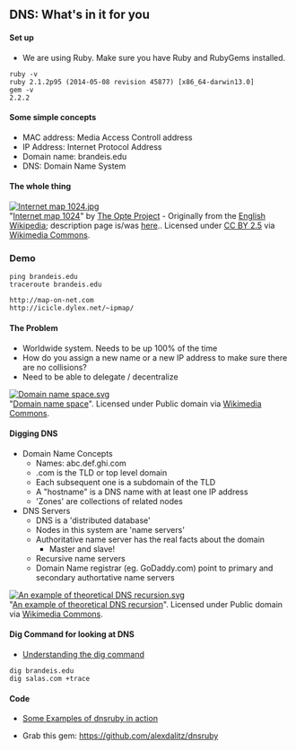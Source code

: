 ## DNS: What's in it for you


#### Set up
* We are using Ruby. Make sure you have Ruby and RubyGems installed.
```
ruby -v
ruby 2.1.2p95 (2014-05-08 revision 45877) [x86_64-darwin13.0]
gem -v
2.2.2
```

#### Some simple concepts
* MAC address: Media Access Controll address
* IP Address: Internet Protocol Address
* Domain name: brandeis.edu
* DNS: Domain Name System

#### The whole thing

<p><a href="http://commons.wikimedia.org/wiki/File:Internet_map_1024.jpg#mediaviewer/File:Internet_map_1024.jpg"><img src="http://upload.wikimedia.org/wikipedia/commons/thumb/d/d2/Internet_map_1024.jpg/1200px-Internet_map_1024.jpg" alt="Internet map 1024.jpg"></a><br>"<a href="http://commons.wikimedia.org/wiki/File:Internet_map_1024.jpg#mediaviewer/File:Internet_map_1024.jpg">Internet map 1024</a>" by <a href="//commons.wikimedia.org/w/index.php?title=Barrett_Lyon&amp;action=edit&amp;redlink=1" class="new" title="Barrett Lyon (page does not exist)">The Opte Project</a> - Originally from the <a href="//en.wikipedia.org/wiki/Main_Page" class="extiw" title="en:Main Page">English Wikipedia</a>; description page is/was <a class="external text" href="http://en.wikipedia.org/wiki/Image:Internet_map_1024.jpg">here</a>.. Licensed under <a href="http://creativecommons.org/licenses/by/2.5" title="Creative Commons Attribution 2.5">CC BY 2.5</a> via <a href="//commons.wikimedia.org/wiki/">Wikimedia Commons</a>.</p>

### Demo

```
ping brandeis.edu
traceroute brandeis.edu

http://map-on-net.com
http://icicle.dylex.net/~ipmap/

```
#### The Problem

* Worldwide system. Needs to be up 100% of the time
* How do you assign a new name or a new IP address to make sure there are no collisions?
* Need to be able to delegate / decentralize

<p><a href="http://commons.wikimedia.org/wiki/File:Domain_name_space.svg#mediaviewer/File:Domain_name_space.svg"><img src="http://upload.wikimedia.org/wikipedia/commons/thumb/b/b1/Domain_name_space.svg/1200px-Domain_name_space.svg.png" alt="Domain name space.svg"></a><br>"<a href="http://commons.wikimedia.org/wiki/File:Domain_name_space.svg#mediaviewer/File:Domain_name_space.svg">Domain name space</a>". Licensed under Public domain via <a href="//commons.wikimedia.org/wiki/">Wikimedia Commons</a>.</p>


#### Digging DNS
* Domain Name Concepts
	* Names: abc.def.ghi.com
	* .com is the TLD or top level domain
	* Each subsequent one is a subdomain of the TLD
	* A "hostname" is a DNS name with at least one IP address
	* 'Zones' are collections of related nodes
* DNS Servers
	* DNS is a 'distributed database'
	* Nodes in this system are 'name servers'
	* Authoritative name server has the real facts about the domain
		* Master and slave!
	* Recursive name servers
	* Domain Name registrar (eg. GoDaddy.com) point to primary and secondary authortative name servers

<p><a href="http://commons.wikimedia.org/wiki/File:An_example_of_theoretical_DNS_recursion.svg#mediaviewer/File:An_example_of_theoretical_DNS_recursion.svg"><img src="http://upload.wikimedia.org/wikipedia/commons/thumb/7/77/An_example_of_theoretical_DNS_recursion.svg/1200px-An_example_of_theoretical_DNS_recursion.svg.png" alt="An example of theoretical DNS recursion.svg"></a><br>"<a href="http://commons.wikimedia.org/wiki/File:An_example_of_theoretical_DNS_recursion.svg#mediaviewer/File:An_example_of_theoretical_DNS_recursion.svg">An example of theoretical DNS recursion</a>". Licensed under Public domain via <a href="//commons.wikimedia.org/wiki/">Wikimedia Commons</a>.</p>

#### Dig Command for looking at DNS

* [Understanding the dig command](https://www.madboa.com/geek/dig/)

```
dig brandeis.edu
dig salas.com +trace
```

#### Code

* [Some Examples of dnsruby in action](http://blog.nominet.org.uk/tech/2009/05/19/some-examples-of-dnsruby-in-action/)

* Grab this gem: https://github.com/alexdalitz/dnsruby

